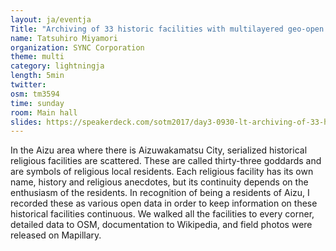 ```yaml
---
layout: ja/eventja
Title: "Archiving of 33 historic facilities with multilayered geo-open data."
name: Tatsuhiro Miyamori
organization: SYNC Corporation
theme: multi
category: lightningja
length: 5min
twitter:
osm: tm3594
time: sunday
room: Main hall
slides: https://speakerdeck.com/sotm2017/day3-0930-lt-archiving-of-33-historic-facilities-with-multilayered-geo-open-data
---
```

In the Aizu area where there is Aizuwakamatsu City, serialized historical religious facilities are scattered.
These are called thirty-three goddards and are symbols of religious local residents.
Each religious facility has its own name, history and religious anecdotes, but its continuity depends on the enthusiasm of the residents.
In recognition of being a residents of Aizu, I recorded these as various open data in order to keep information on these historical facilities continuous.
We walked all the facilities to every corner, detailed data to OSM, documentation to Wikipedia, and field photos were released on Mapillary.
